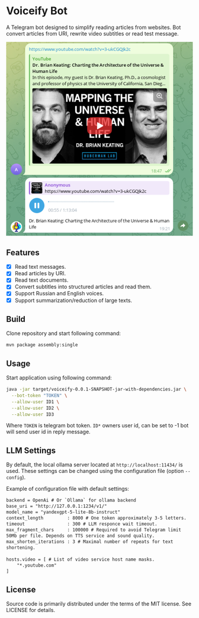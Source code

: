 # Voiceify Bot

A Telegram bot designed to simplify reading articles from websites. Bot convert
articles from URI, rewrite video subtitles or read test message.

![Bot usage example](images/voiceify.png)

## Features

- [x] Read text messages.
- [x] Read articles by URI.
- [x] Read text documents.
- [x] Convert subtitles into structured articles and read them.
- [x] Support Russian and English voices.
- [x] Support summarization/reduction of large texts.

## Build

Clone repository and start following command:

```sh
mvn package assembly:single
```

## Usage

Start application using following command:

```sh
java -jar target/voiceify-0.0.1-SNAPSHOT-jar-with-dependencies.jar \
  --bot-token "TOKEN" \
  --allow-user ID1 \
  --allow-user ID2 \
  --allow-user ID3
```

Where `TOKEN` is telegram bot token. `ID*` owners user id, can be set to -1 bot
will send user id in reply message.

## LLM Settings

By default, the local ollama server located at `http://localhost:11434/`
is used. These settings can be changed using the configuration file (option `--config`).

Example of configuration file with default settings:

```
backend = OpenAi # Or `Ollama` for ollama backend
base_uri = "http://127.0.0.1:1234/v1/"
model_name = "yandexgpt-5-lite-8b-instruct"
context_length         : 8000 # One token approximately 3-5 letters.
timeout                : 300 # LLM responce wait timeout.
max_fragment_chars     : 100000 # Required to avoid Telegram limit 50Mb per file. Depends on TTS service and sound quality.
max_shorten_iterations : 3 # Maximal number of repeats for text shortening.

hosts.video = [ # List of video service host name masks.
	"*.youtube.com"
]
```

## License

Source code is primarily distributed under the terms of the MIT license. See LICENSE for details.

